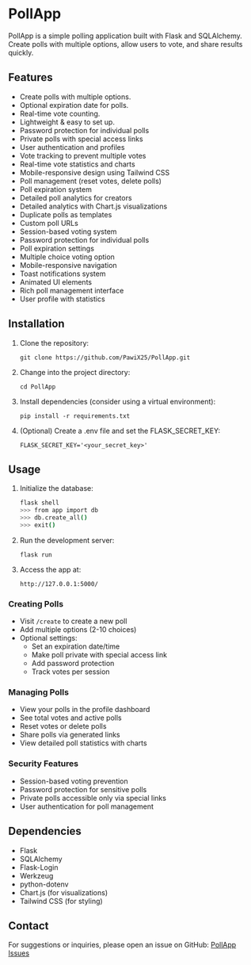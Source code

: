 # PollApp

PollApp is a simple polling application built with Flask and SQLAlchemy. Create polls with multiple options, allow users to vote, and share results quickly.

## Features

- Create polls with multiple options.
- Optional expiration date for polls.
- Real-time vote counting.
- Lightweight & easy to set up.
- Password protection for individual polls
- Private polls with special access links
- User authentication and profiles
- Vote tracking to prevent multiple votes
- Real-time vote statistics and charts
- Mobile-responsive design using Tailwind CSS
- Poll management (reset votes, delete polls)
- Poll expiration system
- Detailed poll analytics for creators
- Detailed analytics with Chart.js visualizations
- Duplicate polls as templates
- Custom poll URLs
- Session-based voting system
- Password protection for individual polls
- Poll expiration settings
- Multiple choice voting option
- Mobile-responsive navigation
- Toast notifications system
- Animated UI elements
- Rich poll management interface
- User profile with statistics

## Installation

1. Clone the repository:
   ```
   git clone https://github.com/PawiX25/PollApp.git
   ```
2. Change into the project directory:
   ```
   cd PollApp
   ```
3. Install dependencies (consider using a virtual environment):
   ```
   pip install -r requirements.txt
   ```
4. (Optional) Create a .env file and set the FLASK_SECRET_KEY:
   ```
   FLASK_SECRET_KEY='<your_secret_key>'
   ```

## Usage

1. Initialize the database:
   ```bash
   flask shell
   >>> from app import db
   >>> db.create_all()
   >>> exit()
   ```
2. Run the development server:
   ```
   flask run
   ```
3. Access the app at:
   ```
   http://127.0.0.1:5000/
   ```

### Creating Polls

- Visit `/create` to create a new poll
- Add multiple options (2-10 choices)
- Optional settings:
  - Set an expiration date/time
  - Make poll private with special access link
  - Add password protection
  - Track votes per session

### Managing Polls

- View your polls in the profile dashboard
- See total votes and active polls
- Reset votes or delete polls
- Share polls via generated links
- View detailed poll statistics with charts

### Security Features

- Session-based voting prevention
- Password protection for sensitive polls
- Private polls accessible only via special links
- User authentication for poll management

## Dependencies

- Flask
- SQLAlchemy
- Flask-Login
- Werkzeug
- python-dotenv
- Chart.js (for visualizations)
- Tailwind CSS (for styling)

## Contact

For suggestions or inquiries, please open an issue on GitHub:
[PollApp Issues](https://github.com/PawiX25/PollApp/issues)